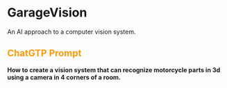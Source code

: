 <h1>GarageVision</h1>

<p>An AI approach to a computer vision system.</p> 

<h2> <font color=#ff9900>
    ChatGTP Prompt <a id=chatGTP_prompt></a>
</font></h2>

**How to create a vision system that can recognize motorcycle parts in 3d using a camera in 4 corners of a room.**